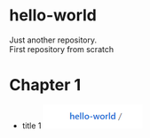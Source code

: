 # hello-world
Just another repository.  
First repository from scratch
# Chapter 1
* title 1
![hello](hello.png)

